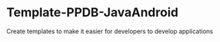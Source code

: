 # Template-PPDB-JavaAndroid
 Create templates to make it easier for developers to develop applications
